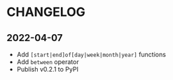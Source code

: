 # CHANGELOG

## 2022-04-07

- Add `[start|end]of[day|week|month|year]` functions
- Add `between` operator
- Publish v0.2.1 to PyPI